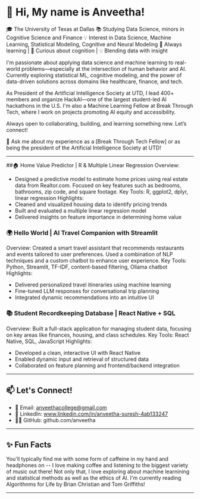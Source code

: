 # 👋 Hi, My name is Anveetha!

🎓 The University of Texas at Dallas
📚 Studying Data Science, minors in Cognitive Science and Finance
💡  Interest in Data Science, Machine Learning, Statistical Modeling, Cognitive and Neural Modeling
🌱 Always learning | 🧠 Curious about cognition | 💡 Blending data with insight

I'm passionate about applying data science and machine learning to real-world problems—especially at the intersection of human behavior and AI. Currently exploring statistical ML, cognitive modeling, and the power of data-driven solutions across domains like healthcare, finance, and tech.

As President of the Artificial Intelligence Society at UTD, I lead 400+ members and organize HackAI—one of the largest student-led AI hackathons in the U.S. I'm also a Machine Learning Fellow at Break Through Tech, where I work on projects promoting AI equity and accessibility.

Always open to collaborating, building, and learning something new. Let’s connect!

🧠 Ask me about my experience as a [Break Through Tech Fellow] or as being the president of the Artificial Intelligence Society at UTD! 

---

##🏠 Home Value Predictor | R & Multiple Linear Regression
Overview:
- Designed a predictive model to estimate home prices using real estate data from Realtor.com. Focused on key features such as bedrooms, bathrooms, zip code, and square footage.
Key Tools: R, ggplot2, dplyr, linear regression
Highlights:
- Cleaned and visualized housing data to identify pricing trends
- Built and evaluated a multiple linear regression model
- Delivered insights on feature importance in determining home value

### 🌍 Hello World | AI Travel Companion with Streamlit
Overview:
Created a smart travel assistant that recommends restaurants and events tailored to user preferences. Used a combination of NLP techniques and a custom chatbot to enhance user experience.
Key Tools: Python, Streamlit, TF-IDF, content-based filtering, Ollama chatbot
Highlights:
- Delivered personalized travel itineraries using machine learning
- Fine-tuned LLM responses for conversational trip planning
- Integrated dynamic recommendations into an intuitive UI

### 📚 Student Recordkeeping Database | React Native + SQL
Overview:
Built a full-stack application for managing student data, focusing on key areas like finances, housing, and class schedules.
Key Tools: React Native, SQL, JavaScript
Highlights:
- Developed a clean, interactive UI with React Native
- Enabled dynamic input and retrieval of structured data
- Collaborated on feature planning and frontend/backend integration

---

## 📫 Let's Connect!

- 📧 Email: anveethacollege@gmail.com
- 💼 LinkedIn: www.linkedin.com/in/anveetha-suresh-4ab133247
- 🧑‍💻 GitHub: github.com/anveetha
  
---

## ✨ Fun Facts
You'll typically find me with some form of caffeine in my hand and headphones on -- I love making coffee and listening to the biggest variety of music out there!
Not only that, I love exploring about machine learnining and statistical methods as well as the ethics of AI. 
I'm currently reading Algorithnms for Life by Brian Christian and Tom Griffiths!

---
